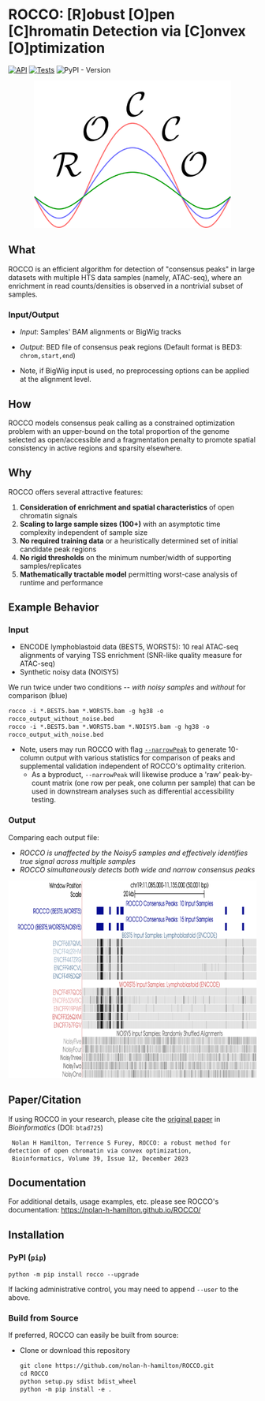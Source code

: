 # ROCCO: [R]obust [O]pen [C]hromatin Detection via [C]onvex [O]ptimization

[![API](https://github.com/nolan-h-hamilton/ROCCO/actions/workflows/docs.yml/badge.svg)](https://github.com/nolan-h-hamilton/ROCCO/actions/workflows/docs.yml)
[![Tests](https://github.com/nolan-h-hamilton/ROCCO/actions/workflows/tests.yml/badge.svg)](https://github.com/nolan-h-hamilton/ROCCO/actions/workflows/tests.yml)
![PyPI - Version](https://img.shields.io/pypi/v/rocco?logo=Python&logoColor=%23FFFFFF&color=%233776AB&link=https%3A%2F%2Fpypi.org%2Fproject%2Frocco%2F)

<p align="center">
<img width="400" alt="logo" src="docs/logo.png">
</p>

## What

ROCCO is an efficient algorithm for detection of "consensus peaks" in large datasets with multiple HTS data samples (namely, ATAC-seq), where an enrichment in read counts/densities is observed in a nontrivial subset of samples.

### Input/Output

* *Input*: Samples' BAM alignments or BigWig tracks
* *Output*: BED file of consensus peak regions (Default format is BED3: `chrom,start,end`)

* Note, if BigWig input is used, no preprocessing options can be applied at the alignment level.

## How

ROCCO models consensus peak calling as a constrained optimization problem with an upper-bound on the total proportion of the genome selected as open/accessible and a fragmentation penalty to promote spatial consistency in active regions and sparsity elsewhere.

## Why

ROCCO offers several attractive features:

1. **Consideration of enrichment and spatial characteristics** of open chromatin signals
2. **Scaling to large sample sizes (100+)** with an asymptotic time complexity independent of sample size
3. **No required training data** or a heuristically determined set of initial candidate peak regions
4. **No rigid thresholds** on the minimum number/width of supporting samples/replicates
5. **Mathematically tractable model** permitting worst-case analysis of runtime and performance

## Example Behavior

### Input

* ENCODE lymphoblastoid data (BEST5, WORST5): 10 real ATAC-seq alignments of varying TSS enrichment (SNR-like quality measure for ATAC-seq)
* Synthetic noisy data (NOISY5)

We run twice under two conditions -- *with noisy samples* and *without* for comparison (blue)

  ```shell
  rocco -i *.BEST5.bam *.WORST5.bam -g hg38 -o rocco_output_without_noise.bed
  rocco -i *.BEST5.bam *.WORST5.bam *.NOISY5.bam -g hg38 -o rocco_output_with_noise.bed
  ```

* Note, users may run ROCCO with flag [`--narrowPeak`](https://genome.ucsc.edu/FAQ/FAQformat.html#format12) to generate 10-column output with various statistics for comparison of peaks and supplemental validation independent of ROCCO's optimality criterion.
  * As a byproduct, `--narrowPeak` will likewise produce a 'raw' peak-by-count matrix (one row per peak, one column per sample) that can be used in downstream analyses such as differential accessibility testing.

### Output

Comparing each output file:

* *ROCCO is unaffected by the Noisy5 samples and effectively identifies true signal across multiple samples*
* *ROCCO simultaneously detects both wide and narrow consensus peaks*

<p align="center">
<img width="800" height="400" alt="example" src="docs/example_behavior.png">
</p>

## Paper/Citation

If using ROCCO in your research, please cite the [original paper](https://doi.org/10.1093/bioinformatics/btad725) in *Bioinformatics* (DOI: `btad725`)

   ```plaintext
    Nolan H Hamilton, Terrence S Furey, ROCCO: a robust method for detection of open chromatin via convex optimization,
    Bioinformatics, Volume 39, Issue 12, December 2023
   ```

## Documentation

For additional details, usage examples, etc. please see ROCCO's documentation: <https://nolan-h-hamilton.github.io/ROCCO/>

## Installation

### PyPI (`pip`)

   ```shell
   python -m pip install rocco --upgrade
   ```

If lacking administrative control, you may need to append `--user` to the above.


### Build from Source

If preferred, ROCCO can easily be built from source:

* Clone or download this repository

  ```shell
  git clone https://github.com/nolan-h-hamilton/ROCCO.git
  cd ROCCO
  python setup.py sdist bdist_wheel
  python -m pip install -e .
  ```
